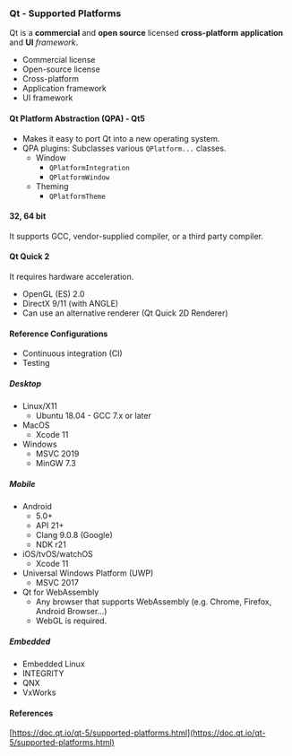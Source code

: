 ### Qt - Supported Platforms

Qt is a **commercial** and **open source** licensed **cross-platform** **application** and **UI** *framework*.

- Commercial license
- Open-source license
- Cross-platform
- Application framework
- UI framework


#### Qt Platform Abstraction (QPA) - Qt5

- Makes it easy to port Qt into a new operating system.
- QPA plugins: Subclasses various ```QPlatform...``` classes.
	+ Window
		* ```QPlatformIntegration```
		* ```QPlatformWindow```
	+ Theming
		* ```QPlatformTheme```


#### 32, 64 bit

It supports GCC, vendor-supplied compiler, or a third party compiler.


#### Qt Quick 2

It requires hardware acceleration.

- OpenGL (ES) 2.0
- DirectX 9/11 (with ANGLE)
- Can use an alternative renderer (Qt Quick 2D Renderer)


#### Reference Configurations

- Continuous integration (CI)
- Testing

##### Desktop

- Linux/X11
	+ Ubuntu 18.04 - GCC 7.x or later
- MacOS
	+ Xcode 11
- Windows
	+ MSVC 2019
	+ MinGW 7.3

##### Mobile

- Android
	+ 5.0+
	+ API 21+
	+ Clang 9.0.8 (Google)
	+ NDK r21
- iOS/tvOS/watchOS
	+ Xcode 11
- Universal Windows Platform (UWP)
	+ MSVC 2017
- Qt for WebAssembly
	+ Any browser that supports WebAssembly (e.g. Chrome, Firefox, Android Browser...)
	+ WebGL is required.

##### Embedded

- Embedded Linux
- INTEGRITY
- QNX
- VxWorks


#### References

[https://doc.qt.io/qt-5/supported-platforms.html](https://doc.qt.io/qt-5/supported-platforms.html)
